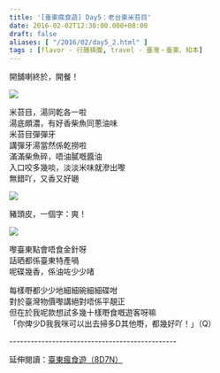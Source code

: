 ```yaml
---
title: '[臺東瘋食遊] Day5：老台東米苔目'
date: 2016-02-02T12:30:00.000+08:00
draft: false
aliases: [ "/2016/02/day5_2.html" ]
tags : [flavor - 行膳積腹, travel - 臺灣・臺東、知本]
---
```


開舖喇終於，開餐！  

[![](https://c2.staticflickr.com/6/5599/30544337792_a003064380_z.jpg)](https://c2.staticflickr.com/6/5599/30544337792_a003064380_z.jpg)

米苔目，湯同乾各一啦  
湯底頗濃，有好香柴魚同蔥油味  
米苔目彈彈牙  
講彈牙湯當然係乾撈啦  
滿滿柴魚碎，唔油膩嘅醬油  
入口咬多幾啖，淡淡米味就滲出嚟  
無錯吖，又香又好𡁻  

[![](https://c2.staticflickr.com/6/5830/30544340942_039c580630_z.jpg)](https://c2.staticflickr.com/6/5830/30544340942_039c580630_z.jpg)

豬頭皮，一個字：爽！  

[![](https://c2.staticflickr.com/6/5667/30544339622_59aab246ff_z.jpg)](https://c2.staticflickr.com/6/5667/30544339622_59aab246ff_z.jpg)

嚟臺東點會唔食金針呀  
話晒都係臺東特產喎  
呢碟幾香，係油咗少少啫  
  
每樣嘢都少少地細細碗細細碟咁  
對於臺灣物價嚟講絕對唔係平靚正  
但在於我呢款想試多幾十樣嘢食嘅遊客呀嘛  
「你俾少D我我咪可以出去掃多D其他嘢，都幾好吖！」（Q）  
  
\-----------------------------------------------  
  
延伸閱讀：[臺東瘋食遊（8D7N）](http://www.hidie.net/2016/03/8d7n.html)